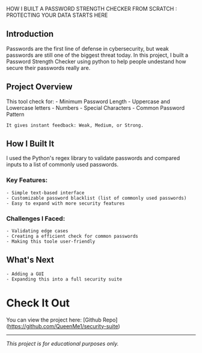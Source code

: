 
HOW I BUILT A PASSWORD STRENGTH CHECKER FROM SCRATCH : PROTECTING YOUR DATA STARTS HERE

## Introduction
Passwords are the first line of defense in cybersecurity, but weak passwords are still one of the biggest threat today. In this project, I built a Password Strength Checker using python to help people undestand how secure their passwords really are.

## Project Overview
This tool check for:
    - Minimum Password Length
    - Uppercase and Lowercase letters
    - Numbers
    - Special Characters
    - Common Password Pattern

    It gives instant feedback: Weak, Medium, or Strong.

## How I Built It
I used the Python's regex library to validate passwords and compared inputs to a list of commonly used passwords.

### Key Features:
    - Simple text-based interface
    - Customizable password blacklist (list of commonly used passwords)
    - Easy to expand with more security features

### Challenges I Faced:
    - Validating edge cases
    - Creating a efficient check for common passwords
    - Making this toole user-friendly

## What's Next
    - Adding a GUI 
    - Expanding this into a full security suite

# Check It Out
You can view the project here: [Github Repo] (https://github.com/QueenMe1/security-suite)

--------------

*This project is for educational purposes only.*
